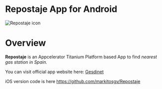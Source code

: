 # Repostaje App for Android


![Repostaje icon](http://www.gesdinet.com/repostaje/img/app_icon.png)


# Overview

**Repostaje** is an Appcelerator Titanium Platform based App to find *nearest gas station in Spain.*

You can visit official app website here: [Gesdinet](<http://www.gesdinet.com/repostaje>)

iOS version code is here <https://github.com/markitosgv/Repostaje>


